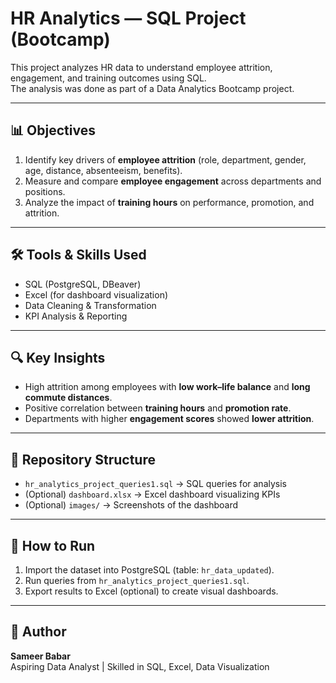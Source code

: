 # HR Analytics — SQL Project (Bootcamp)

This project analyzes HR data to understand employee attrition, engagement, and training outcomes using SQL.  
The analysis was done as part of a Data Analytics Bootcamp project.

---

## 📊 Objectives
1. Identify key drivers of **employee attrition** (role, department, gender, age, distance, absenteeism, benefits).
2. Measure and compare **employee engagement** across departments and positions.
3. Analyze the impact of **training hours** on performance, promotion, and attrition.

---

## 🛠 Tools & Skills Used
- SQL (PostgreSQL, DBeaver)
- Excel (for dashboard visualization)
- Data Cleaning & Transformation
- KPI Analysis & Reporting

---

## 🔍 Key Insights
- High attrition among employees with **low work–life balance** and **long commute distances**.  
- Positive correlation between **training hours** and **promotion rate**.  
- Departments with higher **engagement scores** showed **lower attrition**.  

---

## 📂 Repository Structure
- `hr_analytics_project_queries1.sql` → SQL queries for analysis  
- (Optional) `dashboard.xlsx` → Excel dashboard visualizing KPIs  
- (Optional) `images/` → Screenshots of the dashboard  

---

## 🚀 How to Run
1. Import the dataset into PostgreSQL (table: `hr_data_updated`).
2. Run queries from `hr_analytics_project_queries1.sql`.
3. Export results to Excel (optional) to create visual dashboards.

---

## 👤 Author
**Sameer Babar**  
Aspiring Data Analyst | Skilled in SQL, Excel, Data Visualization  

